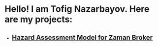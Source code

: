 # Hello! I am Tofig Nazarbayov. Here are my projects:
* ## [Hazard Assessment Model for Zaman Broker](risk_model/index.html)
